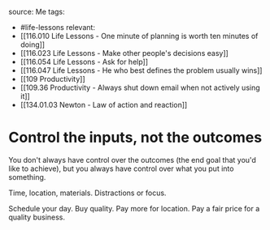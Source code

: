 source: Me
tags:
- #life-lessons 
relevant:
- [[116.010 Life Lessons - One minute of planning is worth ten minutes of doing]]
- [[116.023 Life Lessons - Make other people's decisions easy]]
- [[116.054 Life Lessons - Ask for help]]
- [[116.047 Life Lessons - He who best defines the problem usually wins]]
- [[109 Productivity]]
- [[109.36 Productivity - Always shut down email when not actively using it]]
- [[134.01.03 Newton - Law of action and reaction]]

# Control the inputs, not the outcomes

 You don't always have control over the outcomes (the end goal that you'd like to achieve), but you always have control over what you put into something.

 Time, location, materials. Distractions or focus. 

Schedule your day. 
Buy quality. 
Pay more for location. 
Pay a fair price for a quality business.
